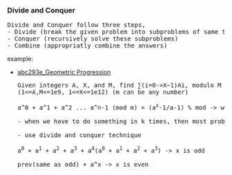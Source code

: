 ### Divide and Conquer

<pre>
Divide and Conquer follow three steps,
- Divide (break the given problem into subproblems of same type)
- Conquer (recursively solve these subproblems)
- Combine (appropriatly combine the answers)
</pre>

example:

- [abc293e_Geometric Progression](./abc293e_Geometric%20Progression.cpp)

  <pre>
  Given integers A, X, and M, find ∑(i=0->X−1)Ai, modulo M
  (1<=A,M<=1e9, 1<=X<=1e12) (m can be any number)
  
  a^0 + a^1 + a^2 ... a^n-1 (mod m) = (a<sup>x</sup>-1/a-1) % mod -> we can't use these formula because m can't always prime .. can be done using extentedgcd
  
  - when we have to do something in k times, then most probably use binary exponentiation(through recursion) to solve faster
  
  - use divide and conquer technique
  
  a<sup>0</sup> + a<sup>1</sup> + a<sup>2</sup> + a<sup>3</sup> + a<sup>4</sup>(a<sup>0</sup> + a<sup>1</sup> + a<sup>2</sup> + a<sup>3</sup>) -> x is odd   
  
  prev(same as odd) + a^x -> x is even 
  </pre>
